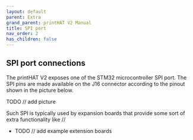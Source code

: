 ```yaml
---
layout: default
parent: Extra
grand_parent: printHAT V2 Manual
title: SPI port
nav_order: 2
has_children: false
---
```


## SPI port connections
The printHAT V2 exposes one of the STM32 microcontroller SPI port. The SPI pins are made available on the J16 connector according to the pinout shown in the picture below.

TODO // add picture

Such SPI is typically used by expansion boards that provide some sort of extra functionality like //

- TODO // add example extension boards
